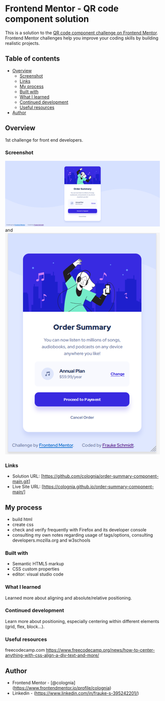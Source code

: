 # Frontend Mentor - QR code component solution

This is a solution to the [QR code component challenge on Frontend Mentor](https://www.frontendmentor.io/challenges/qr-code-component-iux_sIO_H). Frontend Mentor challenges help you improve your coding skills by building realistic projects. 

## Table of contents

- [Overview](#overview)
  - [Screenshot](#screenshot)
  - [Links](#links)
  - [My process](#my-process)
  - [Built with](#built-with)
  - [What I learned](#what-i-learned)
  - [Continued development](#continued-development)
  - [Useful resources](#useful-resources)
- [Author](#author)

## Overview

1st challenge for front end developers.

### Screenshot

![](./solution_desktop.png) and ![](./solution_mobile.png)

### Links

- Solution URL: [https://github.com/colognia/order-summary-component-main.git]
- Live Site URL: [https://colognia.github.io/order-summary-component-main/]

## My process

- build html
- create css
- check and verify frequently with Firefox and its developer console
- consulting my own notes regarding usage of tags/options, consulting developers.mozilla.org and w3schools


### Built with

- Semantic HTML5 markup
- CSS custom properties
- editor: visual studio code

### What I learned
Learned more about aligning and absolute/relative positioning.

### Continued development

Learn more about positioning, especially centering within different elements (grid, flex, block...).

### Useful resources

freecodecamp.com
https://www.freecodecamp.org/news/how-to-center-anything-with-css-align-a-div-text-and-more/

## Author

- Frontend Mentor - [@colognia] (https://www.frontendmentor.io/profile/colognia)
- Linkedin - (https://www.linkedin.com/in/frauke-s-395242201/)

